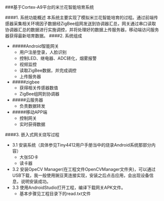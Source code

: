###基于Cortex-A9平台的米兰花智能培育系统

####1. 系统功能概述
本系统主要实现了模拟米兰花智能培育的过程。通过前端传感器采集相关环境因子数据经ZigBee组网发送到协调器汇总，网关通过串口读取协调器汇总的数据进行实施调控，并将处理好的数据上传服务器，移动端访问服务器获得最新培育数据。
####2. 系统组成
- #####Android智能网关
    - 用户注册登录，人脸识别
    - 控制LED、继电器、ADC转化，烟雾报警
    - 视频监控
    - 读取ZigBee数据，并完成调控
    - 上传服务器 
- #####zigbee
    - 获得相关传感器数值
    - ZigBee组网到协调器
- #####云服务器
    - 负责数据转发
- #####移动APP端
    - 控制网关
    - 实时获得数据
    
####3. 嵌入式网关烧写过程
- 3.1 安装系统（具体参见Tiny4412用户手册当中的烧录Android系统那部分内容）
    - 大张SD卡
    - 读卡器
- 3.2 安装OpeCV Manager(在工程文件OpenCVManager文件夹)，可以通过USB下载，我一般使用豌豆荚连接实现，安装之后点击应用，会出现设备信息，说明安装成功。
- 3.3 使用AndroidStudio打开工程，编译下载网关APK文件。
    - 基本步骤见工程目录下的read.txt文件